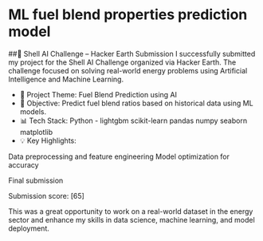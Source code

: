 # ML fuel blend properties prediction model

##🔬 Shell AI Challenge – Hacker Earth Submission
I successfully submitted my project for the Shell AI Challenge organized via Hacker Earth. The challenge focused on solving real-world energy problems using Artificial Intelligence and Machine Learning.

- 🚀 Project Theme: Fuel Blend Prediction using AI
- 🧠 Objective: Predict fuel blend ratios based on historical data using ML models.
- 📊 Tech Stack:  Python - lightgbm scikit-learn pandas numpy seaborn matplotlib
- 💡 Key Highlights:

Data preprocessing and feature engineering
Model optimization for accuracy

Final submission

Submission score: [65]

This was a great opportunity to work on a real-world dataset in the energy sector and enhance my skills in data science, machine learning, and model deployment.


